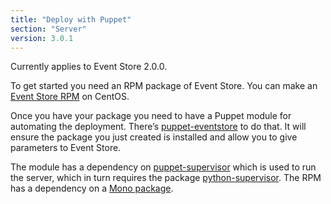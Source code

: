 ```yaml
---
title: "Deploy with Puppet"
section: "Server"
version: 3.0.1
---
```


<span class="note--warning">
Currently applies to Event Store 2.0.0.
</span>

To get started you need an RPM package of Event Store. You can make an [Event Store RPM](https://github.com/haf/fpm-recipes/tree/master/eventstore) on CentOS.

Once you have your package you need to have a Puppet module for automating the deployment. There’s [puppet-eventstore](https://github.com/haf/puppet-eventstore) to do that. It will ensure the package you just created is installed and allow you to give parameters to Event Store.

The module has a dependency on [puppet-supervisor](https://github.com/haf/puppet-supervisor) which is used to run the server, which in turn requires the package [python-supervisor](https://github.com/haf/fpm-recipes/tree/master/python-supervisor). The RPM has a dependency on a [Mono package](https://github.com/haf/fpm-recipes/tree/master/mono).